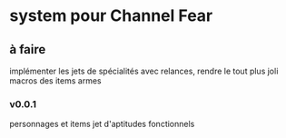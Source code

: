# system pour Channel Fear

## à faire

implémenter les jets de spécialités avec relances,
rendre le tout plus joli
macros des items armes

### v0.0.1

personnages et items
jet d'aptitudes fonctionnels
